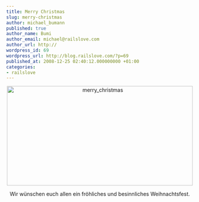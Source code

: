 ```yaml
---
title: Merry Christmas
slug: merry-christmas
author: michael_bumann
published: true
author_name: Bumi
author_email: michael@railslove.com
author_url: http://
wordpress_id: 69
wordpress_url: http://blog.railslove.com/?p=69
published_at: 2008-12-25 02:40:12.000000000 +01:00
categories:
- railslove
---
```

<p style="text-align: center;"><img class="aligncenter size-full wp-image-70" title="merry_christmas" src="http://blog.railslove.com/wp-content/uploads/2008/12/merry_christmas.jpg" alt="merry_christmas" width="500" height="268" /></p>
<p style="text-align: center;">Wir wünschen euch allen ein fröhliches und besinnliches Weihnachtsfest.</p>
